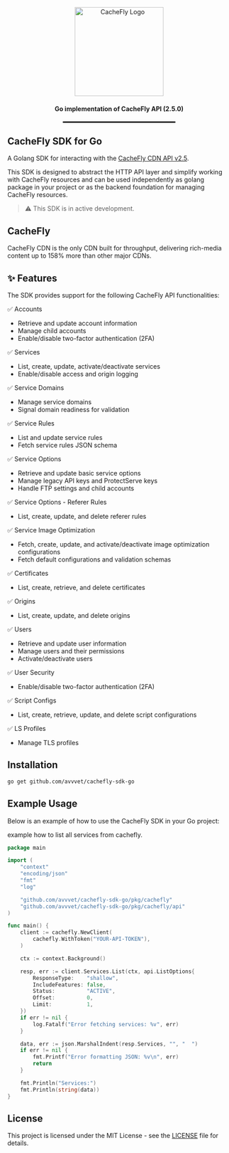 <p align="center">
  <img src="https://www.cachefly.com/wp-content/uploads/2023/10/Thumbnail-About-Us-Video.png" alt="CacheFly Logo" width="200"/>
</p>

<h4 align="center">Go implementation of CacheFly API (2.5.0)</h4>

<hr style="width: 50%; border: 1px solid #000; margin: 20px auto;">

## CacheFly SDK for Go

A Golang SDK for interacting with the [CacheFly CDN API v2.5](https://portal.cachefly.com/api/2.5/docs/).

This SDK is designed to abstract the HTTP API layer and simplify working with CacheFly resources 
and can be used independently as golang package in your project or as the backend foundation for managing CacheFly resources. 

> ⚠️ This SDK is in active development.

## CacheFly

CacheFly CDN is the only CDN built for throughput, delivering rich-media content up to 158% more than other major CDNs.

## ✨ Features

The SDK provides support for the following CacheFly API functionalities:

✅ Accounts
  - Retrieve and update account information
  - Manage child accounts
  - Enable/disable two-factor authentication (2FA)

✅ Services
  - List, create, update, activate/deactivate services
  - Enable/disable access and origin logging

✅ Service Domains
  - Manage service domains
  - Signal domain readiness for validation

✅ Service Rules
  - List and update service rules
  - Fetch service rules JSON schema

✅ Service Options
  - Retrieve and update basic service options
  - Manage legacy API keys and ProtectServe keys
  - Handle FTP settings and child accounts

✅ Service Options - Referer Rules
  - List, create, update, and delete referer rules

✅ Service Image Optimization
  - Fetch, create, update, and activate/deactivate image optimization configurations
  - Fetch default configurations and validation schemas

✅ Certificates
  - List, create, retrieve, and delete certificates

✅ Origins
  - List, create, update, and delete origins

✅ Users
  - Retrieve and update user information
  - Manage users and their permissions
  - Activate/deactivate users

✅ User Security
  - Enable/disable two-factor authentication (2FA)

✅ Script Configs
  - List, create, retrieve, update, and delete script configurations

✅ LS Profiles
  - Manage TLS profiles

## Installation

```bash
go get github.com/avvvet/cachefly-sdk-go

```

## Example Usage

Below is an example of how to use the CacheFly SDK in your Go project:

example how to list all services from cachefly.

```go
package main

import (
	"context"
	"encoding/json"
	"fmt"
	"log"

	"github.com/avvvet/cachefly-sdk-go/pkg/cachefly"
	"github.com/avvvet/cachefly-sdk-go/pkg/cachefly/api"
)

func main() {
	client := cachefly.NewClient(
		cachefly.WithToken("YOUR-API-TOKEN"),
	)

	ctx := context.Background()

	resp, err := client.Services.List(ctx, api.ListOptions{
		ResponseType:    "shallow",
		IncludeFeatures: false,
		Status:          "ACTIVE",
		Offset:          0,
		Limit:           1,
	})
	if err != nil {
		log.Fatalf("Error fetching services: %v", err)
	}

	data, err := json.MarshalIndent(resp.Services, "", "  ")
	if err != nil {
		fmt.Printf("Error formatting JSON: %v\n", err)
		return
	}

	fmt.Println("Services:")
	fmt.Println(string(data))
}

```

## License

This project is licensed under the MIT License - see the [LICENSE](LICENSE) file for details.